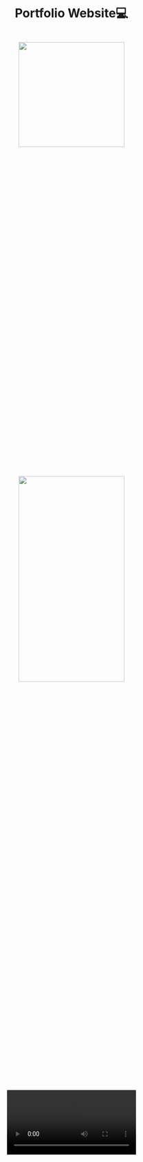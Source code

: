   <h1 align = "center"> <b> Portfolio Website💻</b> </h1>
  <p>
      <h1 align = "center">
  <img src = "https://github.com/DarshanPatel311/Portfolio_Web/assets/143177575/c2b25949-7319-496c-ac5b-d26f2017023d" width=70% height=25%><br><br>
  <img src = "https://github.com/DarshanPatel311/Portfolio_Web/assets/143177575/e488c548-8eb8-4cb1-ba2b-fb86cb48966a" width=70% height=35% ><br><br>

  <video src ="https://github.com/DarshanPatel311/Portfolio_Web/assets/143177575/94c9555f-477a-46eb-8223-a4c2f5e9bfc4"></video> </h1>
  </p> 




